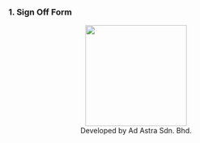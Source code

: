 ### 1. Sign Off Form
<p align="center">
  <img width="200" height="200" src="https://user-images.githubusercontent.com/55343638/150641115-bea0afe8-e6ee-4040-8035-6828c32fc415.png"
>
  <br>
  Developed by Ad Astra Sdn. Bhd.
</p>


